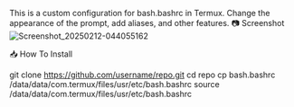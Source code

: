 This is a custom configuration for bash.bashrc in Termux. Change the appearance of the prompt, add aliases, and other features.
📷 Screenshot
![Screenshot_20250212-044055162](https://github.com/user-attachments/assets/4e935986-25a6-4156-bee2-3fc257191ec4)

📥 How To Install

 git clone https://github.com/username/repo.git
 cd repo
 cp bash.bashrc /data/data/com.termux/files/usr/etc/bash.bashrc
 source /data/data/com.termux/files/usr/etc/bash.bashrc

